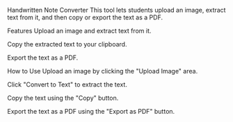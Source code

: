 Handwritten Note Converter
This tool lets students upload an image, extract text from it, and then copy or export the text as a PDF.

Features
Upload an image and extract text from it.

Copy the extracted text to your clipboard.

Export the text as a PDF.

How to Use
Upload an image by clicking the "Upload Image" area.

Click "Convert to Text" to extract the text.

Copy the text using the "Copy" button.

Export the text as a PDF using the "Export as PDF" button.